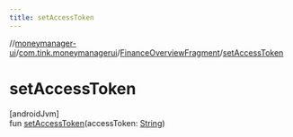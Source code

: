 ```yaml
---
title: setAccessToken
---
```

//[moneymanager-ui](../../../index.html)/[com.tink.moneymanagerui](../index.html)/[FinanceOverviewFragment](index.html)/[setAccessToken](set-access-token.html)



# setAccessToken



[androidJvm]\
fun [setAccessToken](set-access-token.html)(accessToken: [String](https://kotlinlang.org/api/latest/jvm/stdlib/kotlin/-string/index.html))




